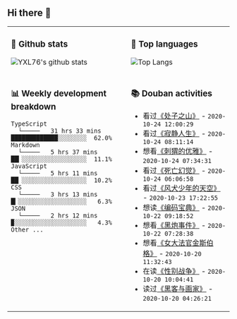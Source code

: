 ## Hi there 👋

<table>
<tr>
<td valign="top" width="54%">

### 🔭 Github stats

![YXL76's github stats](https://github-readme-stats.yxl76.vercel.app/api?username=YXL76&count_private=true&show_icons=true&theme=tokyonight)

</td>

<td valign="top" width="46%">

### 🌱 Top languages

![Top Langs](https://github-readme-stats.yxl76.vercel.app/api/top-langs/?username=YXL76&layout=compact&theme=tokyonight)

</td>
</tr>
<tr>
<td valign="top" width="54%">

### 📊 Weekly development breakdown

```text
TypeScript
  └─────   31 hrs 33 mins █████████████░░░░░░░░  62.0%
Markdown
  └─────   5 hrs 37 mins  ██▎░░░░░░░░░░░░░░░░░░  11.1%
JavaScript
  └─────   5 hrs 11 mins  ██▏░░░░░░░░░░░░░░░░░░  10.2%
CSS
  └─────   3 hrs 13 mins  █▎░░░░░░░░░░░░░░░░░░░   6.3%
JSON
  └─────   2 hrs 12 mins  ▉░░░░░░░░░░░░░░░░░░░░   4.3%
Other ...
```

</td>
<td valign="top" width="46%">

### 📚 Douban activities

- 看过[《处子之山》](http://movie.douban.com/subject/26304901/) - `2020-10-24 12:00:29`
- 看过[《寂静人生》](http://movie.douban.com/subject/10755367/) - `2020-10-24 08:11:14`
- 想看[《刺猬的优雅》](http://movie.douban.com/subject/3824274/) - `2020-10-24 07:34:31`
- 看过[《死亡幻觉》](http://movie.douban.com/subject/1306662/) - `2020-10-24 06:06:58`
- 看过[《风犬少年的天空》](http://movie.douban.com/subject/30413128/) - `2020-10-23 17:22:55`
- 想读[《编码宝典》](https://book.douban.com/subject/27077159/) - `2020-10-22 09:18:52`
- 想看[《黑炮事件》](http://movie.douban.com/subject/1434269/) - `2020-10-22 07:28:38`
- 想看[《女大法官金斯伯格》](http://movie.douban.com/subject/27615467/) - `2020-10-20 11:32:43`
- 在读[《性别战争》](https://book.douban.com/subject/4846032/) - `2020-10-20 10:04:41`
- 读过[《黑客与画家》](https://book.douban.com/subject/6021440/) - `2020-10-20 04:26:21`

</td>
</tr>
</table>

<!--
**YXL76/YXL76** is a ✨ _special_ ✨ repository because its `README.md` (this file) appears on your GitHub profile.

Here are some ideas to get you started:

- 🔭 I’m currently working on ...
- 🌱 I’m currently learning ...
- 👯 I’m looking to collaborate on ...
- 🤔 I’m looking for help with ...
- 💬 Ask me about ...
- 📫 How to reach me: ...
- 😄 Pronouns: ...
- ⚡ Fun fact: ...
-->
